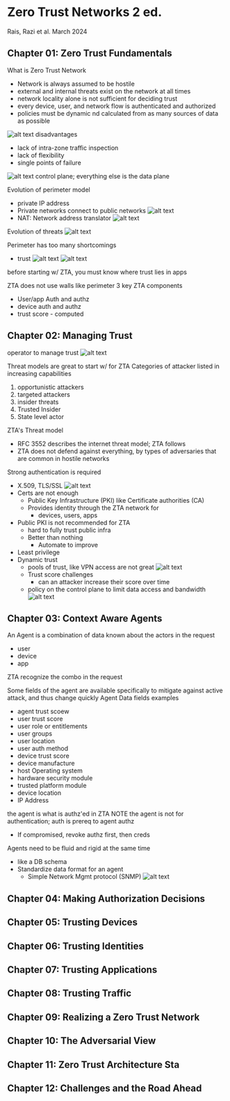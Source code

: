 # Zero Trust Networks 2 ed.
Rais, Razi et al.
March 2024

## Chapter 01: Zero Trust Fundamentals
What is Zero Trust Network
- Network is always assumed to be hostile
- external and internal threats exist on the network at all times
- network locality alone is not sufficient for deciding trust
- every device, user, and network flow is authenticated and authorized
- policies must be dynamic nd calculated from as many sources of data as possible

![alt text](image.png)
disadvantages
- lack of intra-zone traffic inspection
- lack of flexibility
- single points of failure

![alt text](image-1.png)
control plane; everything else is the data plane

Evolution of perimeter model
- private IP address
- Private networks connect to public networks
![alt text](image-2.png)
- NAT: Network address translator
![alt text](image-3.png)

Evolution of threats
![alt text](image-4.png)

Perimeter has too many shortcomings
- trust
![alt text](image-5.png)
![alt text](image-6.png)

before starting w/ ZTA, you must know where trust lies in apps

ZTA does not use walls like perimeter
3 key ZTA components
- User/app Auth and authz
- device auth and authz
- trust score - computed


## Chapter 02: Managing Trust

operator to manage trust
![alt text](image-7.png)

Threat models are great to start w/ for ZTA
Categories of attacker listed in increasing capabilities
1. opportunistic attackers
2. targeted attackers
3. insider threats
4. Trusted Insider
5. State level actor

ZTA's Threat model
- RFC 3552 describes the internet threat model; ZTA follows
- ZTA does not defend against everything, by types of adversaries that are common in hostile networks

Strong authentication is required
- X.509, TLS/SSL
![alt text](image-8.png)
- Certs are not enough
    - Public Key Infrastructure (PKI) like Certificate authorities (CA)
    - Provides identity through the ZTA network for
        - devices, users, apps
- Public PKI is not recommended for ZTA
    - hard to fully trust public infra
    - Better than nothing
        - Automate to improve
- Least privilege
- Dynamic trust
    - pools of trust, like VPN access are not great
![alt text](image-9.png)
    - Trust score challenges
        - can an attacker increase their score over time 
    - policy on the control plane to limit data access and bandwidth
    ![alt text](image-10.png)


## Chapter 03: Context Aware Agents
An Agent is a combination of data known about the actors in the request
- user
- device
- app

ZTA recognize the combo in the request

Some fields of the agent are available specifically to mitigate against active attack, and thus change quickly
Agent Data fields examples
- agent trust scoew
- user trust score
- user role or entitlements
- user groups
- user location
- user auth method
- device trust score
- device manufacture
- host Operating system
- hardware security module
- trusted platform module 
- device location
- IP Address

the agent is what is authz'ed in ZTA 
NOTE the agent is not for authentication; auth is prereq to agent authz
- If compromised, revoke authz first, then creds

Agents need to be fluid and rigid at the same time
- like a DB schema
- Standardize data format for an agent
    - Simple Network Mgmt protocol (SNMP)
![alt text](image-11.png)




## Chapter 04: Making Authorization Decisions

## Chapter 05: Trusting Devices

## Chapter 06: Trusting Identities

## Chapter 07: Trusting Applications

## Chapter 08: Trusting Traffic

## Chapter 09: Realizing a Zero Trust Network

## Chapter 10: The Adversarial View

## Chapter 11: Zero Trust Architecture Sta

## Chapter 12: Challenges and the Road Ahead

